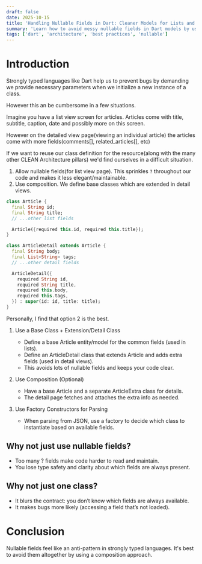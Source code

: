 ```yaml
---
draft: false
date: 2025-10-15
title: 'Handling Nullable Fields in Dart: Cleaner Models for Lists and Details'
summary: 'Learn how to avoid messy nullable fields in Dart models by using inheritance and composition. Discover best practices for structuring your data classes for both list and detail views, improving code clarity and maintainability.'
tags: ['dart', 'architecture', 'best practices', 'nullable']
---
```


# Introduction

Strongly typed languages like Dart help us to prevent bugs by demanding we provide necessary parameters
when we initialize a new instance of a class.

However this an be cumbersome in a few situations.

Imagine you have a list view screen for articles. Articles come with title, subtitle, caption, date and possibly more on this screen.

However on the detailed view page(viewing an individual article) the articles come with more fields(comments[], related_articles[], etc)

If we want to reuse our class definition for the resource(along with the many other CLEAN Architecture pillars) we'd find ourselves
in a difficult situation.

1. Allow nullable fields(for list view page). This sprinkles `?` throughout our code and makes it less elegant/maintainable.
2. Use composition. We define base classes which are extended in detail views.

```dart
class Article {
  final String id;
  final String title;
  // ...other list fields

  Article({required this.id, required this.title});
}

class ArticleDetail extends Article {
  final String body;
  final List<String> tags;
  // ...other detail fields

  ArticleDetail({
    required String id,
    required String title,
    required this.body,
    required this.tags,
  }) : super(id: id, title: title);
}
```

Personally, I find that option 2 is the best.

1. Use a Base Class + Extension/Detail Class

   - Define a base Article entity/model for the common fields (used in lists).
   - Define an ArticleDetail class that extends Article and adds extra fields (used in detail views).
   - This avoids lots of nullable fields and keeps your code clear.

2. Use Composition (Optional)

   - Have a base Article and a separate ArticleExtra class for details.
   - The detail page fetches and attaches the extra info as needed.

3. Use Factory Constructors for Parsing

   - When parsing from JSON, use a factory to decide which class to instantiate based on available fields.

## Why not just use nullable fields?

- Too many ? fields make code harder to read and maintain.
- You lose type safety and clarity about which fields are always present.

## Why not just one class?

- It blurs the contract: you don’t know which fields are always available.
- It makes bugs more likely (accessing a field that’s not loaded).

# Conclusion

Nullable fields feel like an anti-pattern in strongly typed languages. It's best to avoid them altogether by using a composition approach.
